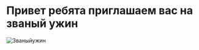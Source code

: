 # Привет ребята приглашаем вас на званый ужин 
![Званыйужин](https://mf-static-ssl.more.tv/jackal/2390989/b56e4791-e4c0-477c-8eab-85e8f7a40888_W704_H396.jpg)